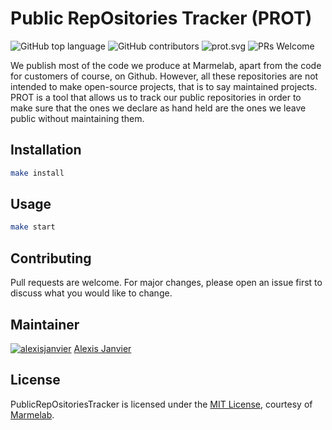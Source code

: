 # Public RepOsitories Tracker (PROT)

![GitHub top language](https://img.shields.io/github/languages/top/marmelab/prot.svg) ![GitHub contributors](https://img.shields.io/github/contributors/marmelab/prot.svg) ![prot.svg](https://img.shields.io/github/license/marmelab/prot.svg) ![PRs Welcome](https://img.shields.io/badge/PRs-welcome-brightgreen.svg)

We publish most of the code we produce at Marmelab, apart from the code for customers of course, on Github. However, all these repositories are not intended to make open-source projects, that is to say maintained projects. PROT is a tool that allows us to track our public repositories in order to make sure that the ones we declare as hand held are the ones we leave public without maintaining them.

## Installation

```bash
make install
```

## Usage

```bash
make start
```

## Contributing

Pull requests are welcome. For major changes, please open an issue first to discuss what you would like to change.

## Maintainer

[![alexisjanvier](https://avatars1.githubusercontent.com/u/547706?s=96&amp;v=4)](https://github.com/alexisjanvier)
[Alexis Janvier](https://github.com/alexisjanvier)

## License

PublicRepOsitoriesTracker is licensed under the [MIT License](LICENSE), courtesy of [Marmelab](http://marmelab.com).

